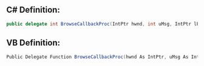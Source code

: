 
## C# Definition:
```cs
public delegate int BrowseCallbackProc(IntPtr hwnd, int uMsg, IntPtr lParam, IntPtr lpData);
```

## VB Definition:
```cs
Public Delegate Function BrowseCallbackProc(hwnd As IntPtr, uMsg As Integer, lParam As IntPtr, lpData As IntPtr) As Integer
```

